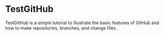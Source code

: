 # TestGitHub

TestGitHub is a simple tutorial to illustrate the basic features of GitHub and how to make repositories, branches, and change files.
